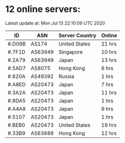 # 12 online servers:

Latest update at: Mon Jul 13 22:10:09 UTC 2020

| ID | ASN | Server Country | Online |
| -- | --- | -------------- | ------ |
| #.D09B | AS174 | United States | 21 hrs |
| #.7F1D | AS63949 | Singapore | 10 hrs |
| #.2A79 | AS63949 | Japan | 13 hrs |
| #.5AD7 | AS8075 | Hong Kong | 6 hrs |
| #.820A | AS49392 | Russia | 1 hrs |
| #.A8ED | AS20473 | Japan | 7 hrs |
| #.3A2A | AS20473 | Japan | 11 hrs |
| #.8DA5 | AS20473 | Japan | 1 hrs |
| #.A4A8 | AS20473 | Japan | 9 hrs |
| #.5107 | AS20473 | Japan | 1 hrs |
| #.BEB0 | AS20473 | United States | 19 hrs |
| #.33B9 | AS63888 | Hong Kong | 12 hrs |

